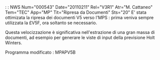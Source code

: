  :  : NWS Num="000543" Date="20110211" Rel="V3R1" Atr="M. Cattaneo" Tem="TEC" App="MP" Tit="Ripresa da Documenti" Sts="20"
E' stata ottimizata la ripresa dei documenti V5 verso l'MPS :  prima veniva sempre utilizzata la £V5F,
ora soltanto se necessario.

Questa velocizzazione è significativa nell'estrazione di una gran massa di documenti, ad esempio per
generare le viste di input della previsione Holt Winters.

Programma modificato : 
MPAPV5B
